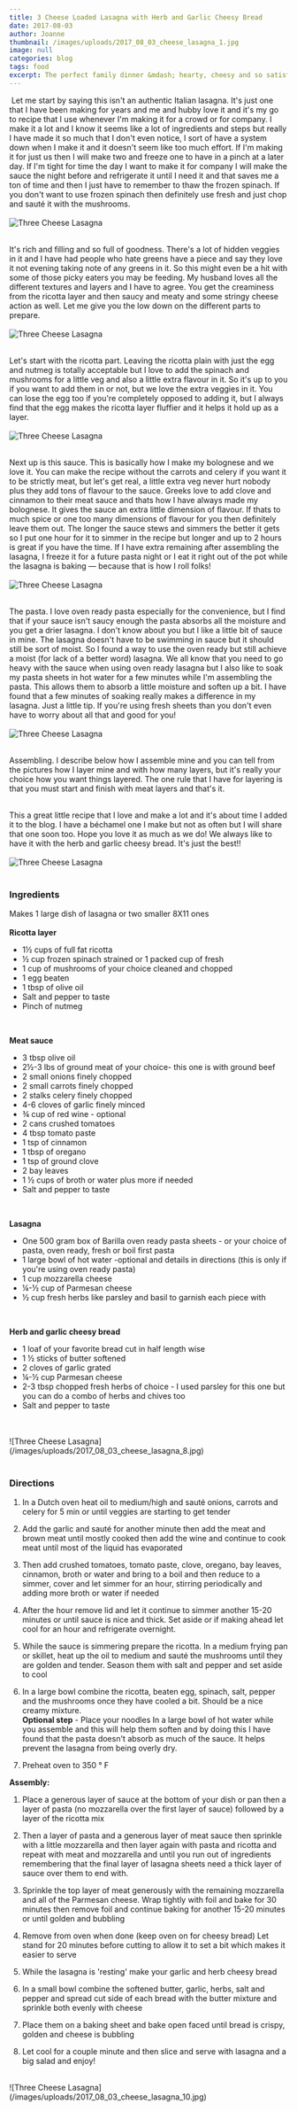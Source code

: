 ```yaml
---
title: 3 Cheese Loaded Lasagna with Herb and Garlic Cheesy Bread
date: 2017-08-03
author: Joanne
thumbnail: /images/uploads/2017_08_03_cheese_lasagna_1.jpg
image: null
categories: blog
tags: food
excerpt: The perfect family dinner &mdash; hearty, cheesy and so satisfying!
---
```

​
Let me start by saying this isn't an authentic Italian lasagna. It's just one that I have been making for years and me and hubby love it and it's my go to recipe that I use whenever I'm making it for a crowd or for company.  I make it a lot and I know it seems like a lot of ingredients and steps but really I have made it so much that I don't even notice, I sort of have a system down when I make it and it doesn't seem like too much effort.  If I'm making it for just us then I will make two and freeze one to have in a pinch at a later day. If I'm tight for time the day I want to make it for company I will make the sauce the night before and refrigerate it until I need it and that saves me a ton of time and then I just have to remember to thaw the frozen spinach. If you don't want to use frozen spinach then definitely use fresh and just chop and sauté it with the mushrooms.
<br>
<br>
![Three Cheese Lasagna](/images/uploads/2017_08_03_cheese_lasagna_2.jpg)
<br>
<br>

It's rich and filling and so full of goodness. There's a lot of hidden veggies in it and I have had people who hate greens have a piece and say they love it not evening taking note of any greens in it. So this might even be a hit with some of those picky eaters you may be feeding. My husband loves all the different textures and layers and I have to  agree. You get the creaminess from the ricotta layer and then saucy and meaty and some stringy cheese action as well. Let me give you the low down on the different parts to prepare.
<br>
<br>
![Three Cheese Lasagna](/images/uploads/2017_08_03_cheese_lasagna_3.jpg)
<br>
<br>

Let's start with the ricotta part. Leaving the ricotta plain with just the egg and nutmeg is totally acceptable but I love to add the spinach and mushrooms for a little veg and also a little extra flavour in it. So it's up to you if you want to add them in or not, but we love the extra veggies in it. You can lose the egg too if you're completely opposed to adding it, but I always find that the egg makes the ricotta layer fluffier and it helps it hold up as a layer.
<br>
<br>
![Three Cheese Lasagna](/images/uploads/2017_08_03_cheese_lasagna_4.jpg)
<br>
<br>

Next up is this sauce. This is basically how I make my bolognese and we love it. You can make the recipe without the carrots and celery if you want it to be strictly meat, but let's get real, a little extra veg never hurt nobody plus they add tons of flavour to the sauce.  Greeks love to add clove and cinnamon to their meat sauce and thats how I have always made my bolognese. It gives the sauce an extra little dimension of flavour. If thats to much spice or one too many dimensions of flavour for you then definitely leave them out. The longer the sauce stews and simmers the better it gets so I put one hour for it to simmer in the recipe but longer and up to 2 hours is great if you have the time. If I have extra remaining after assembling the lasagna, I freeze it for a future pasta night or I eat it right out of the pot while the lasagna is baking &mdash; because that is how I roll folks!
<br>
<br>
![Three Cheese Lasagna](/images/uploads/2017_08_03_cheese_lasagna_5.jpg)
<br>
<br>

The pasta. I love oven ready pasta especially for the convenience, but I find that if your sauce isn't saucy enough the pasta absorbs all the moisture and you get a drier lasagna. I don't know about you but I like a little bit of sauce in mine. The lasagna doesn't have to be swimming in sauce but it should still be sort of moist. So I found a way to use the oven ready but still achieve a moist (for lack of a better word) lasagna. We all know that you need to go heavy with the sauce when using oven ready lasagna but I also like to soak my pasta sheets in hot water for a few minutes while I'm assembling the pasta. This allows them to absorb a little moisture and soften up a bit. I have found that a few minutes of soaking really makes a difference in my lasagna.  Just a little tip. If you're using fresh sheets than you don't even have to worry about all that and good for you!
<br>
<br>
![Three Cheese Lasagna](/images/uploads/2017_08_03_cheese_lasagna_6.jpg)
<br>
<br>

Assembling.  I describe below how I assemble mine and you can tell from the pictures how I layer mine and with how many layers, but it's really your choice how you want things layered. The one rule that I have for layering is that you must start and finish with meat layers and that's it.
<br>
<br>

This a great little recipe that I love and make a lot and it's about time I added it to the blog. I have a béchamel one I make but not as often but I will share that one soon too. Hope you love it as much as we do! We always like to have it with the herb and garlic cheesy bread. It's just the best!!
<br>
<br>
![Three Cheese Lasagna](/images/uploads/2017_08_03_cheese_lasagna_7.jpg)
<br>
<br>

### Ingredients
Makes 1 large dish of lasagna or two smaller 8X11 ones
<br>
<br>
**Ricotta layer**

* 1&frac12; cups of full fat ricotta
* &frac12; cup frozen spinach strained or 1  packed cup of fresh
* 1 cup of mushrooms of your choice cleaned and chopped
* 1 egg beaten
* 1 tbsp of olive oil
* Salt and pepper to taste
* Pinch of nutmeg
<br>

**Meat sauce**

* 3 tbsp olive oil
* 2&frac12;-3 lbs of ground meat of your choice- this one is with ground beef
* 2 small onions finely chopped
* 2 small carrots finely chopped
* 2 stalks celery finely chopped
* 4-6 cloves of garlic finely minced
* &frac34; cup of red wine - optional
* 2 cans crushed tomatoes
* 4 tbsp tomato paste
* 1 tsp of cinnamon
* 1 tbsp of oregano
* 1 tsp of ground clove
* 2 bay leaves
* 1 &frac12; cups of broth or water plus more if needed
* Salt and pepper to taste
<br>

**Lasagna**

* One 500 gram box of Barilla oven ready pasta sheets - or your choice of pasta, oven ready, fresh or boil first pasta
* 1 large bowl of hot water -optional and details in directions (this is only if you're using oven ready pasta)
* 1 cup mozzarella cheese
* &frac14;-&frac12; cup of Parmesan cheese
* &frac12; cup fresh herbs like parsley and basil to garnish each piece with
<br>

**Herb and garlic cheesy bread**

* 1 loaf of your favorite bread cut in half length wise
* 1 &frac12; sticks of butter softened
* 2 cloves of garlic grated
* &frac14;-&frac12; cup Parmesan cheese
* 2-3 tbsp chopped fresh herbs of choice - I used parsley for this one but you can do a combo of herbs and chives too
* Salt and pepper to taste
<br>
<br>
![Three Cheese Lasagna](/images/uploads/2017_08_03_cheese_lasagna_8.jpg)
<br>
<br>

### Directions

1. In a Dutch oven heat oil to medium/high and sauté onions, carrots and celery for 5 min or until veggies are starting to get tender

1. Add the garlic and sauté for another minute then add the meat and brown meat until mostly cooked then add the wine and continue to cook meat until most of the liquid has evaporated

1. Then add crushed tomatoes, tomato paste, clove, oregano, bay leaves, cinnamon, broth or water and bring to a boil and then reduce to a simmer, cover and let simmer for an hour, stirring periodically and adding more broth or water if needed

1. After the hour remove lid and let it continue to simmer another 15-20 minutes or until sauce is nice and thick. Set aside or if making ahead let cool for an hour and refrigerate overnight.

1. While the sauce is simmering prepare the ricotta. In a medium frying pan or skillet, heat up the oil to medium and sauté the mushrooms until they are golden and tender. Season them with salt and pepper and set aside to cool

1. In a large bowl combine the ricotta, beaten egg, spinach, salt, pepper and the mushrooms once they have cooled a bit. Should be a nice creamy mixture.  
**Optional step** - Place your noodles In a large bowl of hot water while you assemble and this will help them soften and by doing this I have found that the pasta doesn't absorb as much of the sauce. It helps prevent the lasagna from being overly dry.  

1. Preheat oven to 350 &deg; F

**Assembly:**

1. Place a generous layer of sauce at the bottom of your dish or pan then a layer of pasta (no mozzarella over the first layer of sauce) followed by a layer of the ricotta mix

1. Then a layer of pasta and a generous layer of meat sauce then sprinkle with a little  mozzarella and then layer again with pasta and ricotta and repeat with meat and mozzarella and until you run out of ingredients remembering that the final layer of lasagna sheets need a thick layer of sauce over them to end with.  

1. Sprinkle the top layer of meat generously with the remaining mozzarella and all of the Parmesan cheese. Wrap tightly with foil  and bake for 30 minutes then remove foil and continue baking for another 15-20 minutes or until golden and bubbling

1. Remove from oven when done (keep oven on for cheesy bread) Let stand for 20 minutes before cutting to allow it to set a bit which makes it easier to serve  

1. While the lasagna is 'resting' make your garlic and herb cheesy bread

1. In a small bowl combine the softened butter, garlic, herbs, salt and pepper and spread cut side of each bread with the butter mixture and sprinkle both evenly with cheese

1. Place them on a baking sheet and bake open faced until bread is crispy, golden and cheese is bubbling

1. Let cool for a couple minute and then slice and serve with lasagna and a big salad and enjoy!

<br>
![Three Cheese Lasagna](/images/uploads/2017_08_03_cheese_lasagna_10.jpg)
